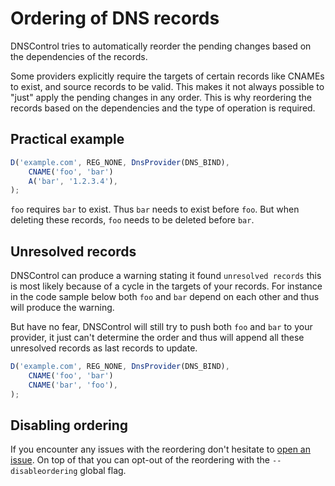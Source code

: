# Ordering of DNS records

DNSControl tries to automatically reorder the pending changes based on the dependencies of the records.

Some providers explicitly require the targets of certain records like CNAMEs to exist, and source records to be valid. This makes it not always possible to "just" apply the pending changes in any order. This is why reordering the records based on the dependencies and the type of operation is required.

## Practical example

```js
D('example.com', REG_NONE, DnsProvider(DNS_BIND),
    CNAME('foo', 'bar')
    A('bar', '1.2.3.4'),
);
```

`foo` requires `bar` to exist. Thus `bar` needs to exist before `foo`. But when deleting these records, `foo` needs to be deleted before `bar`.

## Unresolved records

DNSControl can produce a warning stating it found `unresolved records` this is most likely because of a cycle in the targets of your records. For instance in the code sample below both `foo` and `bar` depend on each other and thus will produce the warning.

But have no fear, DNSControl will still try to push both `foo` and `bar` to your provider, it just can't determine the order and thus will append all these unresolved records as last records to update.

```js
D('example.com', REG_NONE, DnsProvider(DNS_BIND),
    CNAME('foo', 'bar')
    CNAME('bar', 'foo'),
);
```


## Disabling ordering

If you encounter any issues with the reordering don't hesitate to [open an issue](https://github.com/StackExchange/dnscontrol/issues). On top of that you can opt-out of the reordering with the `--disableordering` global flag.
